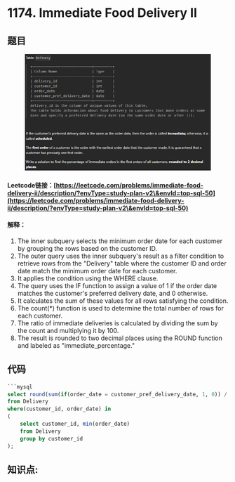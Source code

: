 # 1174. Immediate Food Delivery II

## 题目

<figure><img src="../../.gitbook/assets/image (8) (1).png" alt=""><figcaption></figcaption></figure>

#### Leetcode链接：[https://leetcode.com/problems/immediate-food-delivery-ii/description/?envType=study-plan-v2\&envId=top-sql-50](https://leetcode.com/problems/immediate-food-delivery-ii/description/?envType=study-plan-v2\&envId=top-sql-50)

#### 解释：

1. The inner subquery selects the minimum order date for each customer by grouping the rows based on the customer ID.
2. The outer query uses the inner subquery's result as a filter condition to retrieve rows from the "Delivery" table where the customer ID and order date match the minimum order date for each customer.
3. It applies the condition using the WHERE clause.
4. The query uses the IF function to assign a value of 1 if the order date matches the customer's preferred delivery date, and 0 otherwise.
5. It calculates the sum of these values for all rows satisfying the condition.
6. The count(\*) function is used to determine the total number of rows for each customer.
7. The ratio of immediate deliveries is calculated by dividing the sum by the count and multiplying it by 100.
8. The result is rounded to two decimal places using the ROUND function and labeled as "immediate\_percentage."

## 代码

````sql
```mysql
select round(sum(if(order_date = customer_pref_delivery_date, 1, 0)) / count(*) * 100, 2) as immediate_percentage 
from Delivery
where(customer_id, order_date) in
(
    select customer_id, min(order_date) 
    from Delivery
    group by customer_id
);
````

## **知识点:**&#x20;

